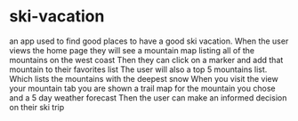 # ski-vacation
an app used to find good places to have a good ski vacation.
When the user views the home page they will see a mountain map listing all of the mountains on the west coast 
Then they can click on a marker and add that mountain to their favorites list 
The user will also a top 5 mountains list. Which lists the mountains with the deepest snow 
When you visit the view your mountain tab you are shown a trail map for the mountain you chose and a 5 day weather forecast 
Then the user can make an informed decision on their ski trip 
